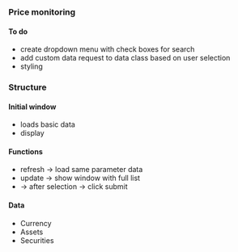 ### Price monitoring

#### To do
- create dropdown menu with check boxes for search
- add custom data request to data class based on user selection
- styling

### Structure

#### Initial window
- loads basic data
- display

#### Functions
- refresh -> load same parameter data
- update -> show window with full list
- -> after selection -> click submit

#### Data

- Currency
- Assets
- Securities
